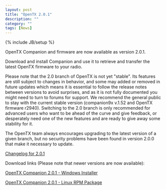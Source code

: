 ```yaml
---
layout: post
title: "OpenTX 2.0.1"
description: ""
category: ""
tags: [News]
---
```

{% include JB/setup %}

OpenTX Companion and firmware are now available as version 2.0.1.

Download and install Companion and use it to retrieve and transfer the latest OpenTX firmware to your radio.

Please note that the 2.0 branch of OpenTX is not yet "stable". Its features are still subject to changes in behavior, and some may added or removed in future updates which means it is essential to follow the release notes between versions to avoid surprises, and as it is not fully documented you might need to turn to forums for support. We recommend the general public to stay with the current stable version (companion9x v.1.52 and OpenTX firmware r2940). Switching to the 2.0 branch is only recommended for advanced users who want to be ahead of the curve and give feedback, or desperately need one of the new features and are ready to give away some stability for it.

The OpenTX team always encourages upgrading to the latest version of a given branch, but no security problems have been found in version 2.0.0 that make it necessary to update.

[Changelog for 2.0.1](https://github.com/opentx/opentx/releases/tag/2.0.1)

Download links (Please note that newer versions are now available):

[OpenTX Companion 2.0.1 - Windows Installer](http://downloads.open-tx.org/2.0/companion/companionInstall_2.0.1.exe)

[OpenTX Companion 2.0.1 - Linux RPM Package](http://downloads.open-tx.org/2.0/companion/companion-2.0.1-i686.rpm)

